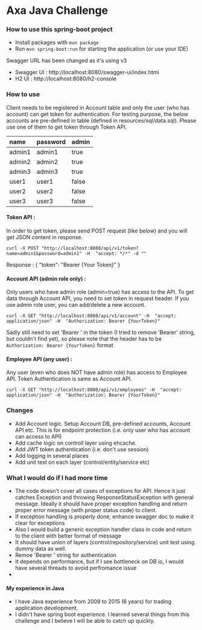 # Axa Java Challenge

### How to use this spring-boot project

- Install packages with `mvn package`
- Run `mvn spring-boot:run` for starting the application (or use your IDE)

Swagger URL has been changed as it's using v3
- Swagger UI : http://localhost:8080/swagger-ui/index.html
- H2 UI : http://localhost:8080/h2-console


### How to use

Client needs to be registered in Account table and only the user (who has account) can get token for authentication.
For testing purpose, the below accounts are pre-defined in table (defined in resources/sql/data.sql). 
Please use one of them to get token through Token API.

|name     |password    |admin  |
|:--------|:-----------|:------|
|admin1   |admin1      |true   |
|admin2   |admin2      |true   |
|admin3   |admin3      |true   |
|user1    |user1       |false  |
|user2    |user2       |false  |
|user3    |user3       |false  |


#### Token API :
In order to get token, please send POST request (like below) and you will get JSON content in response. 

  `curl -X POST "http://localhost:8080/api/v1/token?name=admin1&password=admin1" -H  "accept: */*" -d ""`

Response :
  {
    "token": "Bearer {Your Token}"
  }

#### Account API (admin role only) :
Only users who have admin role (admin=true) has access to the API. To get data through Account API, you need to set token in request header.
If you use admin role user, you can add/delete a new account.

  `curl -X GET "http://localhost:8080/api/v1/account" -H  "accept: application/json" -H  "Authorization: Bearer {YourToken}"`

Sadly still need to set 'Bearer ' in the token (I tried to remove 'Bearer' string, but couldn't find yet), so please note that the header has to be `Authorization: Bearer {YourToken}` format


#### Employee API (any user) :
Any user (even who does NOT have admin role) has access to Employee API. Token Authentication is same as Account API.

  `curl -X GET "http://localhost:8080/api/v1/employees" -H  "accept: application/json" -H  "Authorization: Bearer {YourToken}"`



### Changes
- Add Account logic. Setup Account DB, pre-defined accounts, Account API etc. This is for endpoint protection (i.e. only user who has account can access to API)
- Add cache logic on controll layer using ehcache.
- Add JWT token authentication (i.e. don't use session)
- Add logging in several places
- Add unit test on each layer (control/entity/service etc)


### What I would do if I had more time
- The code doesn't cover all cases of exceptions for API. Hence it just catches Exception and throwing ResponseStatusException with general message.
  Ideally it should have proper exception handling and return proper error message (with proper status code) to client.
- If exception handling is properly done, enhance swagger doc to make it clear for exceptions
- Also I would build a generic exception handler class in code and return to the client with better format of message
- It should have union of layers (control/repository/service) unit test using dummy data as well.
- Remoe 'Bearer ' string for authentication
- It depends on performance, but if I see bottleneck on DB io, I would have several threads to avoid perfromance issue
- 


#### My experience in Java
- I have Java experience from 2009 to 2015 (6 years) for trading application development.
- I didn't have spring boot experience. I learned several things from this challenge and I believe I will be able to catch up quickly.

